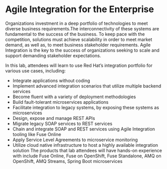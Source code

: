 # Agile Integration for the Enterprise

Organizations investment in a deep portfolio of technologies to meet diverse business requirements.The interconnectivity of these systems are fundamental to the success of the business. To keep pace with the competition, solutions must achieve scalability in order to meet market demand, as well as, to meet business stakeholder requirements. Agile Integration is the key to the success of organizations seeking to scale and support demanding stakeholder expectations.

In this lab, attendees will learn to use Red Hat’s integration portfolio for various use cases, including:
* Integrate applications without coding
* Implement advanced integration scenarios that utilize multiple backend services
* Become fluent with a variety of deployment methodologies
* Build fault-tolerant microservices applications
* Facilitate integration to legacy systems, by exposing these systems as microservices
* Design, expose and manage REST APIs
* Migrate legacy SOAP services to REST services
* Chain and integrate SOAP and REST services using Agile Integration tooling like Fuse Online
* Apply Service Level Agreements to microservice monitoring
* Utilize cloud native infrastructure to host a highly available integration solution The products that lab attendees will have hands-on experience with include Fuse Online, Fuse on OpenShift, Fuse Standalone, AMQ on OpenShift, AMQ Streams, Spring Boot microservices
